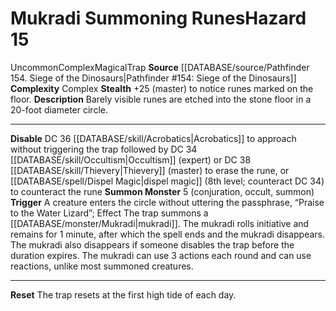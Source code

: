 ﻿---
complexity: Complex
hazard_type: Trap
id: '230'
level: '15'
name: Mukradi Summoning Runes
rarity: Uncommon
source: '[[DATABASE/source/Pathfinder 154. Siege of the Dinosaurs|Pathfinder #154:
  Siege of the Dinosaurs]]'
trait:
- '[[DATABASE/trait/Complex|Complex]]'
- '[[DATABASE/trait/Magical|Magical]]'
- '[[DATABASE/trait/Trap|Trap]]'
- '[[DATABASE/trait/Uncommon|Uncommon]]'
type: Hazard

---
# Mukradi Summoning Runes<span class="item-type">Hazard 15</span>

<span class="trait-uncommon item-trait">Uncommon</span><span class="item-trait">Complex</span><span class="item-trait">Magical</span><span class="item-trait">Trap</span>
**Source** [[DATABASE/source/Pathfinder 154. Siege of the Dinosaurs|Pathfinder #154: Siege of the Dinosaurs]]
**Complexity** Complex
**Stealth** +25 (master) to notice runes marked on the floor.
**Description** Barely visible runes are etched into the stone floor in a 20-foot diameter circle.

---
**Disable** DC 36 [[DATABASE/skill/Acrobatics|Acrobatics]] to approach without triggering the trap followed by DC 34 [[DATABASE/skill/Occultism|Occultism]] (expert) or DC 38 [[DATABASE/skill/Thievery|Thievery]] (master) to erase the rune, or [[DATABASE/spell/Dispel Magic|dispel magic]] (8th level; counteract DC 34) to counteract the rune
**Summon Monster** <span class="action-icon">5</span> (conjuration, occult, summon) **Trigger** A creature enters the circle without uttering the passphrase, “Praise to the Water Lizard”; Effect The trap summons a [[DATABASE/monster/Mukradi|mukradi]]. The mukradi rolls initiative and remains for 1 minute, after which the spell ends and the mukradi disappears. The mukradi also disappears if someone disables the trap before the duration expires. The mukradi can use 3 actions each round and can use reactions, unlike most summoned creatures.

---
**Reset** The trap resets at the first high tide of each day.